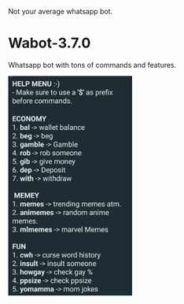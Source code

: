 Not your average whatsapp bot. 

# Wabot-3.7.0
Whatsapp bot with tons of commands and features.

<img src="https://github.com/pvnotpv/wabot/blob/main/imgs/1.jpg?raw=true" alt="1" width="50%">


